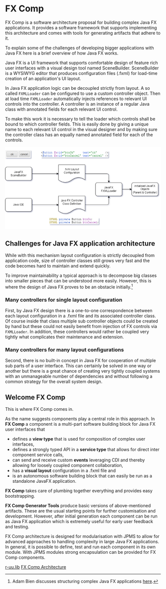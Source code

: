 # FX Comp

FX Comp is a software architecture proposal for building complex Java FX applications. It provides a software 
framework that supports implementing this architecture and comes with tools for generating artifacts that adhere to it.

To explain some of the challenges of developing bigger applications with Java FX here is a brief overview of how Java FX works.

Java FX is a UI framework that supports comfortable design of feature rich user interfaces with a visual design tool named SceneBuilder. SceneBuilder is a WYSIWYG editor that produces configuration files (.fxml) for load-time creation of an application's UI layout.

In Java FX application logic can be decoupled strictly from layout. A so called ```FXMLLoader``` can be configured to use a custom controller object. Then at load time ```FXMLLoader``` automatically injects references to relevant UI controls into the controller. A controller is an instance of a regular Java class with annotated fields for each relevant UI control.

To make this work it is necessary to tell the loader which controls shall be bound to which controller fields. This is easily done by giving a unique name to each relevant UI control in the visual designer and by making sure the controller class has an equally named annotated field for each of the controls.

![how java fx works](javafx-how-it-works.png)

## Challenges for Java FX application architecture

While with this mechanism layout configuration is strictly decoupled from application code, size of controller classes still grows very fast and the code becomes hard to maintain and extend quickly.

To improve maintainability a typical approach is to decompose big classes into smaller pieces that can be understood more easily. However, this is where the design of Java FX proves to be an obstacle initially.[^1]
[^1]: Adam Bien discusses structuring complex Java FX applications [here](https://www.oracle.com/technical-resources/articles/java/javafx-productivity.html).

### Many controllers for single layout configuration

First, by Java FX design there is a one-to-one correspondence between each layout configuration in a .fxml file and its associated controller class. Of course inside that class multiple sub controller objects could be created by hand but these could not easily benefit from injection of FX controls via ```FXMLLoader```. In addition, these controllers would rather be coupled very tightly what complicates their maintenance and extension.

### Many controllers for many layout configurations

Second, there is no built-in concept in Java FX for cooperation of multiple sub parts of a user interface. This can certainly be solved in one way or another but there is a great chance of creating very tightly coupled systems with an unmanageable number of dependencies and without following a common strategy for the overall system design.

## Welcome FX Comp

This is where FX Comp comes in.

As the name suggests components play a central role in this approach. In **FX Comp** a component is a multi-part software building block for Java FX user interfaces that

- defines a **view type** that is used for composition of complex user interfaces,
- defines a strongly typed API in a **service type** that allows for direct inter component service calls,
- can send and receive custom **events** leveraging CDI and thereby allowing for loosely coupled component collaboration,
- has a **visual layout** configuration in a .fxml file and
- is an autonomous software building block that can easily be run as a standalone JavaFX application.

**FX Comp** takes care of plumbing together everything and provides easy bootstrapping.

**FX Comp Generator Tools** produce basic versions of above-mentioned artifacts. These are the usual starting points for further customisation and development. However, after initial generation each component can be run as Java FX application which is extremely useful for early user feedback and testing.

FX Comp architecture is designed for modularisation with JPMS to allow for advanced approaches to handling complexity in large Java FX applications. In general, it is possible to define, test and run each component in its own module. With JPMS modules strong encapsulation can be provided for FX Comp components.

[r-uu.lib](../../../README.md)
[FX Comp Architecture](doc/fx-comp-architecture.md)